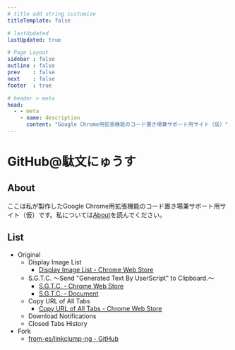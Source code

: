 ```yaml
---
# title add string customize
titleTemplate: false

# lastUpdated
lastUpdated: true

# Page Layout
sidebar : false
outline : false
prev    : false
next    : false
footer  : true

# header > meta
head:
  - - meta
    - name: description
      content: "Google Chrome用拡張機能のコード置き場兼サポート用サイト（仮）"
---
```



# GitHub@駄文にゅうす

## About

ここは私が製作したGoogle Chrome用拡張機能のコード置き場兼サポート用サイト（仮）です。私については[About](/about.html "About")を読んでください。


## List

- Original
	- Display Image List
		- [Display Image List - Chrome Web Store](https://chromewebstore.google.com/detail/display-image-list/mjanofnaeoiipkoeajefmfpgcnlgiflc "Display Image List - Chrome Web Store")
	- S.G.T.C. ～Send "Generated Text By UserScript" to Clipboard.～
		- [S.G.T.C. - Chrome Web Store](https://chromewebstore.google.com/detail/sgtc/gljkfiofalgeofkhcpeiiadljmnbjphd "S.G.T.C. - Chrome Web Store")
		- [S.G.T.C. - Document](./chrome-extension/send-generated-text-by-userscript-to-clipboard/ "S.G.T.C. - Document")
	- Copy URL of All Tabs
		- [Copy URL of All Tabs - Chrome Web Store](https://chromewebstore.google.com/detail/copy-url-of-all-tabs/glhbfaabeopieaeoojdlaboihfbdjhbm "Copy URL of All Tabs - Chrome Web Store")
	- Download Notifications
	- Closed Tabs History
- Fork
	- [from-es/linkclump-ng - GitHub](https://github.com/from-es/linkclump-ng "GitHub - from-es/linkclump-ng: Google chrome extension that allows you to open multiple links at once.")
